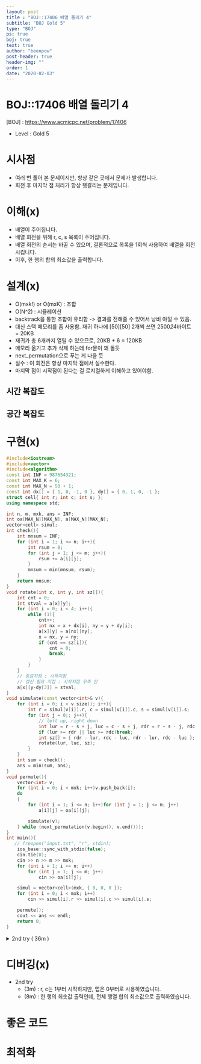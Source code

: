 ```yaml
---
layout: post
title : "BOJ::17406 배열 돌리기 4"
subtitle: "BOJ Gold 5"
type: "BOJ"
ps: true
boj: true
text: true
author: "beenpow"
post-header: true
header-img: ""
order: 1
date: "2020-02-03"
---
```

# BOJ::17406 배열 돌리기 4
[BOJ] : <https://www.acmicpc.net/problem/17406>
- Level : Gold 5

# 시사점
- 여러 번 풀어 본 문제이지만, 항상 같은 곳에서 문제가 발생합니다.
- 회전 후 마지막 점 처리가 항상 헷갈리는 문제입니다.

# 이해(x)
- 배열이 주어집니다.
- 배열 회전을 위해 r, c, s 목록이 주어집니다.
- 배열 회전의 순서는 바꿀 수 있으며, 결론적으로 목록을 1회씩 사용하여 배열을 회전시킵니다.
- 이후, 한 행의 합의 최소값을 출력합니다.

# 설계(x)

-  O(mxk!) or O(mxK) : 조합
-  O(N^2) : 시뮬레이션
-  backtrack을 통한 조합이 유리함 -> 결과를 전해줄 수 있어서 낭비 아낄 수 있음.
-  대신 스택 메모리를 좀 사용함. 재귀 하나에 [50][50] 2개씩 쓰면 2500*2*4바이트 = 20KB
-  재귀가 총 6개까지 열릴 수 있으므로, 20KB * 6 = 120KB
-  메모리 옮기고 추가 삭제 하는데 for문이 꽤 돌듯
-  next_permutation으로 푸는 게 나을 듯
-  실수 : 이 회전은 항상 마지막 점에서 실수한다.
-  마지막 점이 시작점이 된다는 걸 로지컬하게 이해하고 있어야함.

## 시간 복잡도

## 공간 복잡도

# 구현(x)

```cpp
#include<iostream>
#include<vector>
#include<algorithm>
const int INF = 987654321;
const int MAX_K = 6;
const int MAX_N = 50 + 1;
const int dx[] = { 1, 0, -1, 0 }, dy[] = { 0, 1, 0, -1 };
struct cell{ int r; int c; int s; };
using namespace std;

int n, m, mxk, ans = INF;
int oa[MAX_N][MAX_N], a[MAX_N][MAX_N];
vector<cell> simul;
int check(){
    int mnsum = INF;
    for (int i = 1; i <= n; i++){
        int rsum = 0;
        for (int j = 1; j <= m; j++){
            rsum += a[i][j];
        }
        mnsum = min(mnsum, rsum);
    }
    return mnsum;
}
void rotate(int x, int y, int sz[]){
    int cnt = 0;
    int stval = a[x][y];
    for (int i = 0; i < 4; i++){
        while (1){
            cnt++;
            int nx = x + dx[i], ny = y + dy[i];
            a[x][y] = a[nx][ny];
            x = nx, y = ny;
            if (cnt == sz[i]){
                cnt = 0;
                break;
            }
        }
    }
    // 종료지점 : 시작지점
    // 갱신 필요 지점 : 시작지점 우측 칸
    a[x][y-dy[3]] = stval;
}
void simulate(const vector<int>& v){
    for (int i = 0; i < v.size(); i++){
        int r = simul[v[i]].r, c = simul[v[i]].c, s = simul[v[i]].s;
        for (int j = 0;; j++){
            // left up, right down
            int lur = r - s + j, luc = c - s + j, rdr = r + s - j, rdc = c + s - j;
            if (lur >= rdr || luc >= rdc)break;
            int sz[] = { rdr - lur, rdc - luc, rdr - lur, rdc - luc };
            rotate(lur, luc, sz);
        }
    }
    int sum = check();
    ans = min(sum, ans);
}
void permute(){
    vector<int> v;
    for (int i = 0; i < mxk; i++)v.push_back(i);
    do
    {
        for (int i = 1; i <= n; i++)for (int j = 1; j <= m; j++)
            a[i][j] = oa[i][j];

        simulate(v);
    } while (next_permutation(v.begin(), v.end()));
}
int main(){
   // freopen("input.txt", "r", stdin);
    ios_base::sync_with_stdio(false);
    cin.tie(0);
    cin >> n >> m >> mxk;
    for (int i = 1; i <= n; i++)
        for (int j = 1; j <= m; j++)
            cin >> oa[i][j];

    simul = vector<cell>(mxk, { 0, 0, 0 });
    for (int i = 0; i < mxk; i++)
        cin >> simul[i].r >> simul[i].c >> simul[i].s;

    permute();
    cout << ans << endl;
    return 0;
}
```

<details markdown="1">
<summary> 2nd try ( 36m ) </summary>

```cpp
// 실수(3m) : r, c는 1부터 시작하지만, 난 0부터 맵을 사용함
// 실수(8m) : 한 행의 최솟값 출력인데, 전체 합의 최솟값 출력
#include<bits/stdc++.h>
#define endl '\n'
#define pb push_back
#define rep(i,a,b) for(int i=a;i<b;i++)
#define r_rep(i,a,b) for(int i=a;i>b;i--)
struct cell{int r; int c; int s;};
const int MAXNM = 50 + 2, inf = 0x3f3f3f3f;
const int dx[]={1, 0, -1, 0}, dy[]={0, 1, 0, -1};
using namespace std;

int n, m, k, ans = inf;
int oa[MAXNM][MAXNM];
vector<cell> lists;
void input(){
    cin >> n >> m >> k;
    rep(i, 1, n+1) rep(j, 1, m+1) cin >> oa[i][j];
    lists = vector<cell> ( k );
    rep(i, 0, k) cin >> lists[i].r >> lists[i].c >> lists[i].s;
}
void turn(int sx, int sy, int sz, int a[MAXNM][MAXNM]){
    int x = sx, y = sy, tmp = a[sx][sy];
    int cnt = 1, d = 0;
    int nx = x+dx[d], ny = y+dy[d];
    while(!(nx == sx && ny == sy)){
        a[x][y] = a[nx][ny];
        x = nx, y = ny;
        nx += dx[d], ny += dy[d];
        cnt++;
        if(cnt == sz) cnt = 0, d++;
    }
    a[x][y] = tmp;
}
int summing(int a[MAXNM][MAXNM]){
    int ret = inf;
    rep(i, 1, n+1){
        int sum = 0;
        rep(j, 1, m+1){
            sum += a[i][j];
        }
        ret = min(ret, sum);
    }
    return ret;
}

void simulate(vector<int> combi){
    int a[MAXNM][MAXNM];
    memcpy(a, oa, sizeof(oa));
    rep(i, 0, combi.size()){
        int itr = 0;
        int r = lists[combi[i]].r, c = lists[combi[i]].c, s = lists[combi[i]].s;
        while(true){
            int sx = r - s + itr, sy = c - s+ itr;
            int sz = 2 * s - 2 * itr;
            if(sz < 1) break;
            turn(sx, sy, sz, a);
            itr++;
        }
    }
    ans = min(ans, summing(a));
}
void process(){
    input();
    vector<int> combi;
    rep(i, 0, k) combi.pb(i);
    do {
        simulate(combi);
    } while (next_permutation(combi.begin(), combi.end()));

    cout << ans << endl;
}
int main(){
    ios_base::sync_with_stdio(false);
    cin.tie(0); cout.tie(0);
    process();
    return 0;
}
```

</details>


# 디버깅(x)
- 2nd try
  - (3m) : r, c는 1부터 시작하지만, 맵은 0부터로 사용하였습니다.
  - (8m) : 한 행의 최솟값 출력인데, 전체 행열 합의 최소값으로 출력하였습니다.

# 좋은 코드

# 최적화
